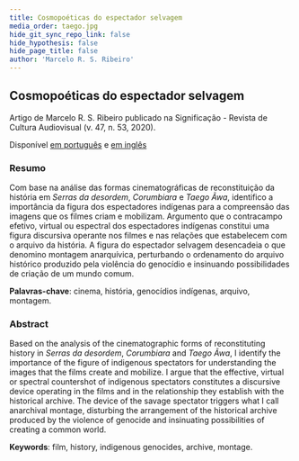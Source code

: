 ```yaml
---
title: Cosmopoéticas do espectador selvagem
media_order: taego.jpg
hide_git_sync_repo_link: false
hide_hypothesis: false
hide_page_title: false
author: 'Marcelo R. S. Ribeiro'
---
```


## Cosmopoéticas do espectador selvagem

Artigo de Marcelo R. S. Ribeiro publicado na Significação - Revista de Cultura Audiovisual (v. 47, n. 53, 2020).

Disponível [em português](https://www.revistas.usp.br/significacao/article/view/160501/160492) e [em inglês](https://www.revistas.usp.br/significacao/article/view/160501/161442)

### Resumo

Com base na análise das formas cinematográficas de reconstituição da história em _Serras da desordem_, _Corumbiara_ e _Taego Ãwa_, identifico a importância da figura dos espectadores indígenas para a compreensão das imagens que os filmes criam e mobilizam. Argumento que o contracampo efetivo, virtual ou espectral dos espectadores indígenas constitui uma figura discursiva operante nos filmes e nas relações que estabelecem com o arquivo da história. A figura do espectador selvagem desencadeia o que denomino montagem anarquívica, perturbando o ordenamento do arquivo histórico produzido pela violência do genocídio e insinuando possibilidades de criação de um mundo comum.

**Palavras-chave**: cinema, história, genocídios indígenas, arquivo, montagem.

### Abstract

Based on the analysis of the cinematographic forms of reconstituting history in _Serras da desordem_, _Corumbiara_ and _Taego Ãwa_, I identify the importance of the figure of indigenous spectators for understanding the images that the films create and mobilize. I argue that the effective, virtual or spectral countershot of indigenous spectators constitutes a discursive device operating in the films and in the relationship they establish with the historical archive. The device of the savage spectator triggers what I call anarchival montage, disturbing the arrangement of the historical archive produced by the violence of genocide and insinuating possibilities of creating a common world.

**Keywords**: film, history, indigenous genocides, archive, montage.